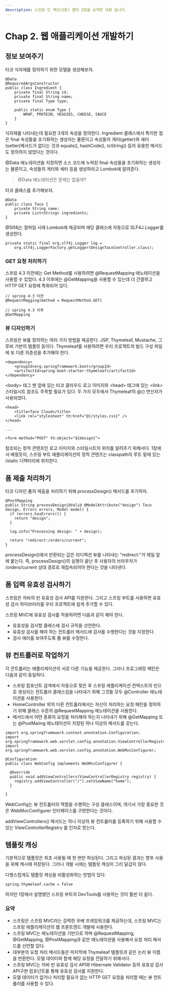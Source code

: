 ```yaml
---
description: 스프링 인 액션(5판) 챕터 2장을 요약한 내용 입니다.
---
```


# Chap 2. 웹 애플리케이션 개발하기

## 정보 보여주기

타코 식자재를 정의하기 위한 모델을 생성해보자.

```text
@Data
@RequiredArgsConstructor
public class Ingredient {
	private final String id;
	private final String name;
	private final Type type;

	public static enum Type {
		WRAP, PROTEIN, VEGGIES, CHEESE, SAUCE
	}
}
```

식자재를 나타내는데 필요한 3개의 속성을 정의한다. Ingredient 클래스에서 특이한 점은 final 속성들을 초기화하는 생성자는 물론이고 속성들의 게터\(getter\)와 세터\(setter\)메서드가 없다는 것과 equals\(\), hashCode\(\), toString\(\) 등의 유용한 메서드도 정의하지 않았다는 것이다.

@Data 애노테이션을 지정하면 소스 코드에 누락된 final 속성들을 초기화하는 생성자는 물론이고, 속성들의 게터와 세터 등을 생성하라고 Lombok에 알려준다.

> @Data 애노테이션은 문제는 없을까?

타코 클래스를 추가해보자.

```text
@Data
public class Taco {
	private String name;
	private List<String> ingredients;
}
```

@Slf4j는 컬파일 시에 Lombok에 제공되며 애당 클래스에 자동으로 SLF4J Logger를 생성한다.

```text
private static final org.slf4j.Logger log = 
	org.slf4j.LoggerFactory.getLogger(DesignTacoController.class);
```

### GET 요청 처리하기

스프링 4.3 이전에는 Get Method를 사용하려면 @RequestMapping 애노테이션을 사용할 수 있었다. 4.3 이후에는 @GetMapping을 사용할 수 있는데 더 간결하고 HTTP GET 요청에 특화되어 있다.

```text
// spring 4.3 이전
@RequestMagging(method = RequestMethod.GET)

// spring 4.3 이후
@GetMapping
```

### 뷰 디자인하기

스프링은 뷰를 정의하는 여러 가지 방법을 제공한다. JSP, Thymeleaf, Mustache, 그루비 기반의 템플릿 등이다. Thymeleaf를 사용하려면 우리 프로젝트의 빌드 구성 파일에 또 다른 의존성을 추가해야 한다.

```text
<dependency>
    <groupId>org.springframework.boot</groupId>
    <artifactId>spring-boot-starter-thymeleaf</artifactId>
</dependency>
```

&lt;body&gt; 태그 맨 앞에 있는 타코 클라우드 로고 이미지와 &lt;head&gt; 태그에 있는 &lt;link&gt; 스타일시트 참조도 주목할 필요가 있다. 두 가지 모두에서 Thymeleaf의 @{} 연산자가 사용되었다.

```text
<head>
    <title>Taco Cloud</title>
    <link rel="stylesheet" th:href="@{/styles.css}" />
</head>

...

<form method="POST" th:object="${design}">
```

참조되는 정적 콘텐프인 로고 이미지와 스타일시트의 위치를 알려주기 위해서다. 1장에서 배웠듯이, 스프링 부트 애플리케이션의 정적 콘텐츠는 classpath의 루트 밑에 있는 /static 디렉터리에 위치한다.

## 폼 제출 처리하기

타코 디자인 폼의 제출을 처리하기 위해 processDesign\(\) 메서드를 추가하자.

```text
@PostMapping
public String processDesign(@Valid @ModelAttribute("design") Taco design, Errors errors, Model model) {
  if (errors.hasErrors()) {
    return "design";
  }

  log.info("Processing design: " + design);

  return "redirect:/orders/current";
}
```

processDesign\(\)에서 반환되는 값은 리디렉션 뷰를 나타내는 "redirect:"가 제일 앞에 붙는다. 즉, processDesign\(\)의 실행이 끝난 후 사용자의 브라우저가 /orders/current 상대 경로로 재접속되어야 한다는 것을 나타낸다.

## 폼 입력 유효성 검사하기

스프링은 자바의 빈 유효성 검사 API를 지원한다. 그리고 스프링 부트를 사용하면 유효성 검사 하이브러리를 우리 프로젝트에 쉽게 추가할 수 있다.

스프링 MVC에 유효성 검사를 적용하려면 다음과 같이 해야 한다.

* 유효성을 검사할 클래스에 검사 규칙을 선언한다.
* 유효성 검사를 해야 하는 컨트롤러 메서드에 검사를 수행한다는 것을 지정한다.
* 검사 에러를 보여주도록 폼 뷰를 수정한다.

## 뷰 컨트롤러로 작업하기

각 콘트롤러는 애플리케이션의 서로 다른 기능을 제공한다. 그러나 프로그래밍 패턴은 다음과 같이 동일하다.

* 스프링 컴포넌트 검색에서 자동으로 찾은 후 스프링 애플리케이션 컨텍스트의 빈으로 생성되는 컨트롤러 클래스임을 나타내기 위해 그것들 모두 @Controller 애노테이션을 사용한다.
* HomeController 외의 다른 컨트롤러에서는 자신이 처리하는 요청 패턴을 정의하기 위해 클래스 수준의 @RequestMapping 애노테이션을 사용한다.
* 메서드에서 어떤 종류의 요청을 처리해야 하는지 나타내기 위해 @GetMapping 또는 @PostMaiing 애노테이션이 지정된 하나 이상의 메서드를 갖는다.

```text
import org.springframework.context.annotation.Configuration;
import org.springframework.web.servlet.config.annotation.ViewControllerRegistry;
import org.springframework.web.servlet.config.annotation.WebMvcConfigurer;

@Configuration
public class WebConfig implements WebMvcConfigurer {

  @Override
  public void addViewControllers(ViewControllerRegistry registry) {
    registry.addViewController("/").setViewName("home");
  }

}
```

WebConfig는 뷰 컨트롤러의 역할을 수행하는 구성 클래스이며, 여기서 가장 중요한 것은 WebMvcConfigurer 인터페이스를 구현한다는 것이다.

addViewControllers\(\) 메서드는 하나 이상의 뷰 컨트롤러를 등록하기 위해 사용할 수 있는 ViewControllerRegistry 를 인자로 받는다.

## 템플릿 캐싱

기본적으로 템플릿은 최초 사용될 때 한 번만 파싱된다. 그리고 파싱된 결과는 향후 사용을 위해 캐시에 저장된다. 그러나 개발 시에는 템플릿 캐싱이 그리 달갑지 않다.

다행스럽게도 템플릿 캐싱을 비활성화하는 방법이 있다.

```text
spring.thymeleaf.cache = false
```

하지만 1장에서 설명했던 스프링 부트의 DevTools를 사용하는 것이 훨씬 더 쉽다.

### 요약

* 스프링은 스프링 MVC라는 강력한 우베 프레임워크를 제공하는데, 스프링 MVC는 스프링 애플리케이션의 웹 프론트엔드 개발에 사용한다.
* 스프링 MVC는 애노테이션을 기반으로 하며 @RequestMapping, @GetMapping, @PostMapping과 같은 애노테이션을 사용해서 요청 처리 메서드를 선언할 있다.
* 대부분의 요청 처리 메서드들은 마지막에 Thymeleaf 템플릿과 같은 논리 뷰 이름을 반환한다. 모델 데이터와 함께 해당 요청을 전달하기 위해서다.
* 스프링 MVC는 자바 빈 유효성 검사 API와 Hibernate Validator 등의 유효성 검사 API구현 컴포넌트를 통해 유효성 검사를 지원한다.
* 모델 데이터가 없거나 처리할 필요가 없는 HTTP GET 요청을 처리할 때는 뷰 컨트롤러를 사용할 수 있다.

